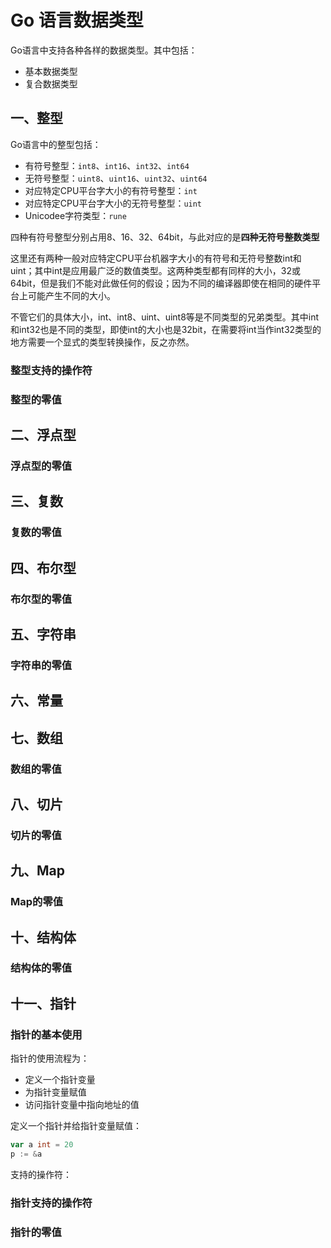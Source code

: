 # Go 语言数据类型
Go语言中支持各种各样的数据类型。其中包括：
* 基本数据类型
* 复合数据类型

## 一、整型
Go语言中的整型包括：
* 有符号整型：`int8`、`int16`、`int32`、`int64`
* 无符号整型：`uint8`、`uint16`、`uint32`、`uint64`
* 对应特定CPU平台字大小的有符号整型：`int`
* 对应特定CPU平台字大小的无符号整型：`uint`
* Unicodee字符类型：`rune`

四种有符号整型分别占用8、16、32、64bit，与此对应的是**四种无符号整数类型**

这里还有两种一般对应特定CPU平台机器字大小的有符号和无符号整数int和uint；其中int是应用最广泛的数值类型。这两种类型都有同样的大小，32或64bit，但是我们不能对此做任何的假设；因为不同的编译器即使在相同的硬件平台上可能产生不同的大小。

不管它们的具体大小，int、int8、uint、uint8等是不同类型的兄弟类型。其中int和int32也是不同的类型，即使int的大小也是32bit，在需要将int当作int32类型的地方需要一个显式的类型转换操作，反之亦然。
### 整型支持的操作符
### 整型的零值

## 二、浮点型
### 浮点型的零值

## 三、复数
### 复数的零值

## 四、布尔型
### 布尔型的零值

## 五、字符串
### 字符串的零值

## 六、常量

## 七、数组
### 数组的零值

## 八、切片
### 切片的零值

## 九、Map
### Map的零值

## 十、结构体
### 结构体的零值

## 十一、指针
### 指针的基本使用
指针的使用流程为：
* 定义一个指针变量
* 为指针变量赋值
* 访问指针变量中指向地址的值

定义一个指针并给指针变量赋值：
```go
var a int = 20
p := &a
```
支持的操作符：
### 指针支持的操作符
### 指针的零值